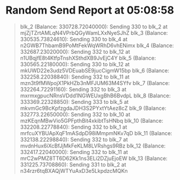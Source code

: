 
# Random Send Report at 05:08:58
> blk_2 (Balance: 330728.72040000): Sending 330 to blk_2 at mjZjTZrtAMLqN4VPrbQGyWamLXxNyeSJhZ
> blk_3 (Balance: 330535.73824610): Sending 330 to blk_4 at n2GWB7ThbamB9PoMtFekWqWRhD6vhENimx
> blk_4 (Balance: 332687.23020000): Sending 332 to blk_12 at n1UBqjfE8t4KtfpTnshXSthdXB9JvEjC4Y
> blk_5 (Balance: 330565.22180000): Sending 330 to blk_12 at mkUWD22e3udz5VDEuabSE9jucCigmW15bp
> blk_6 (Balance: 332258.22038840): Sending 332 to blk_11 at mzn3t9fMWpojX1PkHZb3nMFJUM63M4SYfv
> blk_7 (Balance: 332264.72291160): Sending 332 to blk_3 at mxrmxgpucNRnsVDdd1NGWEUxgBhB6BvdpL
> blk_8 (Balance: 333369.22328850): Sending 333 to blk_5 at mkvmGc9BcKpfzgdaJDH3S2PYxtYtAez8cZ
> blk_9 (Balance: 332773.22650000): Sending 332 to blk_10 at mzKEqnMBwVio5GPFpthBit4xkibtTsHNbq
> blk_10 (Balance: 332208.22778840): Sending 332 to blk_1 at mrfcuXYBUApXqF1mASdpD98iMmpmNKv7qD
> blk_11 (Balance: 332138.22298840): Sending 332 to blk_7 at mvdnHux6iXcBfJjMkFeKLM8LVRshgs9RBz
> blk_12 (Balance: 332417.22040000): Sending 332 to blk_11 at mrC2wPMZ8TT6D62Kk1ns3ELi2DZjuEjoEW
> blk_13 (Balance: 331225.73708860): Sending 331 to blk_2 at n34rzr6tqBXAQjWTYuAxD3e5LkpdzcMQKn
